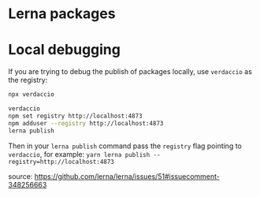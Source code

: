 # Lerna packages


# Local debugging
If you are trying to debug the publish of packages locally, use `verdaccio` as the registry:


```sh
npx verdaccio

verdaccio
npm set registry http://localhost:4873
npm adduser --registry http://localhost:4873
lerna publish
```

Then in your `lerna publish` command pass the `registry` flag pointing to `verdaccio`,
for example: `yarn lerna publish --registry=http://localhost:4873`

source: https://github.com/lerna/lerna/issues/51#issuecomment-348256663
